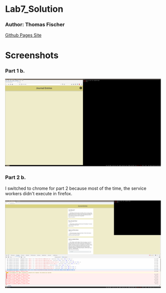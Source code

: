# Lab7_Solution
### Author: Thomas Fischer

[Github Pages Site](https://tfischer86.github.io/Lab7/)

# Screenshots

### Part 1 b.
![Part 1b](part-1b.png)

### Part 2 b.

I switched to chrome for part 2 because most of the time, the service workers didn't execute in firefox.

![Part 2b](part-2b.png)